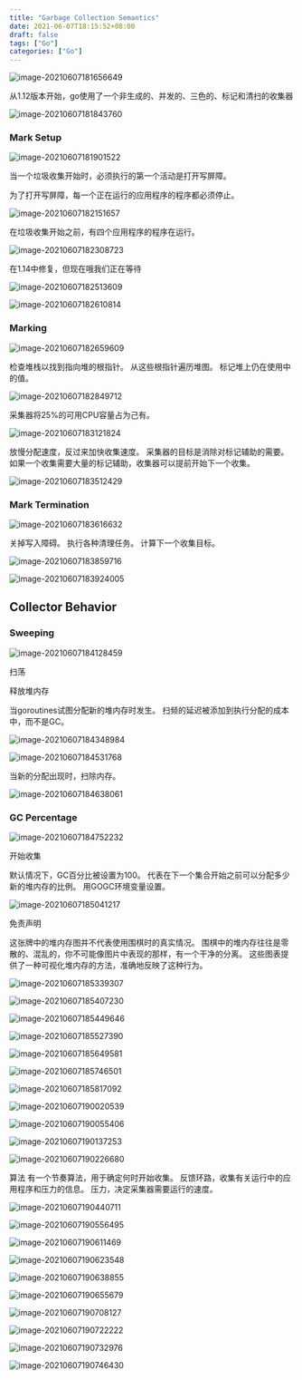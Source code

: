```yaml
---
title: "Garbage Collection Semantics"
date: 2021-06-07T18:15:52+08:00
draft: false
tags: ["Go"]
categories: ["Go"]
---
```




![image-20210607181656649](https://i.imgur.com/py3DDfe.png)

从1.12版本开始，go使用了一个非生成的、并发的、三色的、标记和清扫的收集器

![image-20210607181843760](https://i.imgur.com/3svO0jw.png)



### Mark Setup

![image-20210607181901522](https://i.imgur.com/PesOUe7.png)

当一个垃圾收集开始时，必须执行的第一个活动是打开写屏障。

为了打开写屏障，每一个正在运行的应用程序的程序都必须停止。



![image-20210607182151657](https://i.imgur.com/GJuc8cN.png)

在垃圾收集开始之前，有四个应用程序的程序在运行。



![image-20210607182308723](https://i.imgur.com/NVxfaFO.png)

在1.14中修复，但现在哦我们正在等待



![image-20210607182513609](https://i.imgur.com/zjuFY5h.png)



![image-20210607182610814](https://i.imgur.com/uQkt84E.png)



### Marking

![image-20210607182659609](https://i.imgur.com/hHilN4F.png)

检查堆栈以找到指向堆的根指针。
从这些根指针遍历堆图。
标记堆上仍在使用中的值。

![image-20210607182849712](https://i.imgur.com/SRF6kOc.png)

采集器将25%的可用CPU容量占为己有。



![image-20210607183121824](https://i.imgur.com/i7z0Hox.png)

放慢分配速度，反过来加快收集速度。
采集器的目标是消除对标记辅助的需要。
如果一个收集需要大量的标记辅助，收集器可以提前开始下一个收集。



![image-20210607183512429](https://i.imgur.com/k9RPB4d.png)



### Mark Termination

![image-20210607183616632](https://i.imgur.com/o656mFf.png)

关掉写入障碍。
执行各种清理任务。
计算下一个收集目标。



![image-20210607183859716](https://i.imgur.com/TaSQXA3.png)



![image-20210607183924005](https://i.imgur.com/teJbxL5.png)



## Collector Behavior 

### Sweeping

![image-20210607184128459](https://i.imgur.com/2Un9cZa.png)

扫荡

释放堆内存 

当goroutines试图分配新的堆内存时发生。
扫频的延迟被添加到执行分配的成本中，而不是GC。



![image-20210607184348984](https://i.imgur.com/U55Qtoo.png)



![image-20210607184531768](https://i.imgur.com/kEjiCjX.png)

当新的分配出现时，扫除内存。 

![image-20210607184638061](https://i.imgur.com/cytgI34.png)



### GC Percentage

![image-20210607184752232](https://i.imgur.com/lYsatr9.png)

开始收集

默认情况下，GC百分比被设置为100。
代表在下一个集合开始之前可以分配多少新的堆内存的比例。
用GOGC环境变量设置。



![image-20210607185041217](https://i.imgur.com/zJZfJ7O.png)

免责声明 

这张牌中的堆内存图并不代表使用围棋时的真实情况。
围棋中的堆内存往往是零散的、混乱的，你不可能像图片中表现的那样，有一个干净的分离。
这些图表提供了一种可视化堆内存的方法，准确地反映了这种行为。

![image-20210607185339307](https://i.imgur.com/Fe3VAsL.png)



![image-20210607185407230](https://i.imgur.com/giVLpEv.png)

![image-20210607185449646](https://i.imgur.com/rTrV0SG.png)



![image-20210607185527390](https://i.imgur.com/BVrsFMk.png)



![image-20210607185649581](https://i.imgur.com/ya5c4KG.png)

![image-20210607185746501](https://i.imgur.com/BZwo88g.png)



![image-20210607185817092](https://i.imgur.com/YwpnL8R.png)



![image-20210607190020539](https://i.imgur.com/XBG9Vk5.png)



![image-20210607190055406](https://i.imgur.com/MHe3xfe.png)



![image-20210607190137253](https://i.imgur.com/iYbunYG.png)

![image-20210607190226680](https://i.imgur.com/jxqRGoC.png)

算法
有一个节奏算法，用于确定何时开始收集。
反馈环路，收集有关运行中的应用程序和压力的信息。
压力，决定采集器需要运行的速度。

![image-20210607190440711](https://i.imgur.com/LDBhb9b.png)



![image-20210607190556495](https://i.imgur.com/4mwo5W8.png)



![image-20210607190611469](https://i.imgur.com/LSEMwex.png)



![image-20210607190623548](https://i.imgur.com/pS0y3zT.png)



![image-20210607190638855](https://i.imgur.com/yWenwKE.png)



![image-20210607190655679](https://i.imgur.com/zLbKT8q.png)

![image-20210607190708127](https://i.imgur.com/Gq9WtoF.png)

![image-20210607190722222](https://i.imgur.com/uljq9iw.png)

![image-20210607190732976](https://i.imgur.com/7i7e1UO.png)

![image-20210607190746430](https://i.imgur.com/y7R8UV3.png)
